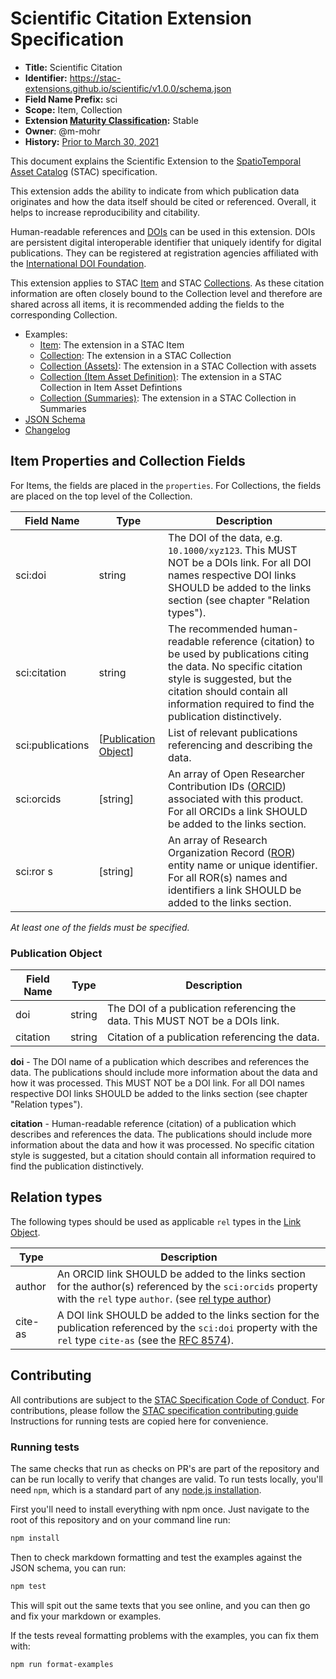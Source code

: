 # Scientific Citation Extension Specification

- **Title:** Scientific Citation
- **Identifier:** <https://stac-extensions.github.io/scientific/v1.0.0/schema.json>
- **Field Name Prefix:** sci
- **Scope:** Item, Collection
- **Extension [Maturity Classification](https://github.com/radiantearth/stac-spec/tree/master/README.md#extension-maturity):** Stable
- **Owner**: @m-mohr
- **History:** [Prior to March 30, 2021](https://github.com/radiantearth/stac-spec/commits/v1.0.0-rc.2/extensions/scientific)

This document explains the Scientific Extension to the
[SpatioTemporal Asset Catalog](https://github.com/radiantearth/stac-spec) (STAC) specification.

This extension adds the ability to indicate from which publication data originates and how
the data itself should be cited or referenced. Overall, it helps to increase reproducibility and citability.

Human-readable references and [DOIs](https://www.doi.org/) can be used in this extension. DOIs are
persistent digital interoperable identifier that uniquely identify for digital publications. They
can be registered at registration agencies affiliated with the
[International DOI Foundation](https://www.doi.org/).

This extension applies to STAC [Item](https://github.com/radiantearth/stac-spec/tree/master/item-spec/item-spec.md)
and STAC [Collections](https://github.com/radiantearth/stac-spec/tree/master/collection-spec/collection-spec.md).
As these citation information are often closely bound to the Collection level and therefore are shared across all items,
it is recommended adding the fields to the corresponding Collection.

- Examples:
  - [Item](examples/item.json): The extension in a STAC Item
  - [Collection](examples/collection.json): The extension in a STAC Collection
  - [Collection (Assets)](examples/collection-assets.json): The extension in a STAC Collection with assets
  - [Collection (Item Asset Definition)](examples/collection-item-assets.json): The extension in a STAC Collection in Item Asset Defintions
  - [Collection (Summaries)](examples/collection-summaries.json): The extension in a STAC Collection in Summaries
- [JSON Schema](json-schema/schema.json)
- [Changelog](./CHANGELOG.md)

## Item Properties and Collection Fields

For Items, the fields are placed in the `properties`. For Collections, the fields are placed on the top level of the Collection.

| Field Name       | Type                 | Description |
| ---------------- | -------------------- | ----------- |
| sci:doi          | string               | The DOI of the data, e.g. `10.1000/xyz123`. This MUST NOT be a DOIs link. For all DOI names respective DOI links SHOULD be added to the links section (see chapter "Relation types"). |
| sci:citation     | string               | The recommended human-readable reference (citation) to be used by publications citing the data. No specific citation style is suggested, but the citation should contain all information required to find the publication distinctively. |
| sci:publications | [[Publication Object](#publication-object)] | List of relevant publications referencing and describing the data. |
| sci:orcids        | \[string]            | An array of Open Researcher Contribution IDs ([ORCID](https://orcid.org)) associated with this product. For all ORCIDs a link SHOULD be added to the links section.     |
| sci:ror s         | \[string]            | An array of Research Organization Record ([ROR](https://ror.org)) entity name or unique identifier. For all ROR(s) names and identifiers a link SHOULD be added to the links section. |

*At least one of the fields must be specified.*

### Publication Object

| Field Name | Type   | Description |
| ---------- | ------ | ----------- |
| doi        | string | The DOI of a publication referencing the data. This MUST NOT be a DOIs link. |
| citation   | string | Citation of a publication referencing the data. |

**doi** - The DOI name of a publication which describes and references the data. The publications
should include more information about the data and how it was processed. This MUST NOT be a DOI
link. For all DOI names respective DOI links SHOULD be added to the links section
(see chapter "Relation types").

**citation** - Human-readable reference (citation) of a publication which describes and references
the data. The publications should include more information about the data and how it was
processed. No specific citation style is suggested, but a citation should contain all information
required to find the publication distinctively.

## Relation types

The following types should be used as applicable `rel` types in the
[Link Object](https://github.com/radiantearth/stac-spec/tree/master/item-spec/item-spec.md#link-object).

| Type    | Description |
| ------- | ----------- |
| author | An ORCID link SHOULD be added to the links section for the author(s) referenced by the `sci:orcids` property with the `rel` type `author`. (see [rel type author](https://html.spec.whatwg.org/multipage/links.html#link-type-author)) |
| cite-as | A DOI link SHOULD be added to the links section for the publication referenced by the `sci:doi` property with the `rel` type `cite-as` (see the [RFC 8574](https://tools.ietf.org/html/rfc8574)). |

## Contributing

All contributions are subject to the
[STAC Specification Code of Conduct](https://github.com/radiantearth/stac-spec/blob/master/CODE_OF_CONDUCT.md).
For contributions, please follow the
[STAC specification contributing guide](https://github.com/radiantearth/stac-spec/blob/master/CONTRIBUTING.md) Instructions
for running tests are copied here for convenience.

### Running tests

The same checks that run as checks on PR's are part of the repository and can be run locally to verify that changes are valid. 
To run tests locally, you'll need `npm`, which is a standard part of any [node.js installation](https://nodejs.org/en/download/).

First you'll need to install everything with npm once. Just navigate to the root of this repository and on 
your command line run:
```bash
npm install
```

Then to check markdown formatting and test the examples against the JSON schema, you can run:
```bash
npm test
```

This will spit out the same texts that you see online, and you can then go and fix your markdown or examples.

If the tests reveal formatting problems with the examples, you can fix them with:
```bash
npm run format-examples
```
